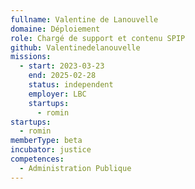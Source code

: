```yaml
---
fullname: Valentine de Lanouvelle
domaine: Déploiement
role: Chargé de support et contenu SPIP
github: Valentinedelanouvelle
missions:
  - start: 2023-03-23
    end: 2025-02-28
    status: independent
    employer: LBC
    startups:
      - romin
startups:
  - romin
memberType: beta
incubator: justice
competences:
  - Administration Publique
---
```

